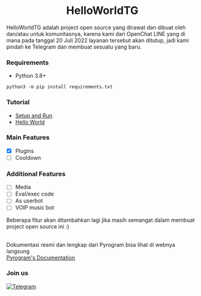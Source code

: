 <h1 align="center">HelloWorldTG</h1>
HelloWorldTG adalah project open source yang dirawat dan dibuat oleh dan/atau untuk komunitasnya, karena kami dari OpenChat LINE yang di mana pada tanggal 20 Juli 2022 layanan tersebut akan ditutup, jadi kami pindah ke Telegram dan membuat sesuatu yang baru.

### Requirements
- Python 3.8+

```
python3 -m pip install requirements.txt
```
### Tutorial
- [Setup and Run](docs/SETUP.md)
- [Hello World](docs/HELLO_WORLD.md)

### Main Features
- [x] Plugins
- [ ] Cooldown

### Additional Features
- [ ] Media
- [ ] Eval/exec code
- [ ] As userbot
- [ ] VOIP music bot

Beberapa fitur akan ditambahkan lagi jika masih semangat dalam membuat project open source ini :)

<br>
Dokumentasi resmi dan lengkap dari Pyrogram bisa lihat di webnya langsung
<br><a href="https://docs.pyrogram.org">Pyrogram's Documentation</a>

### Join us
<a href="https://t.me/Hello_World_OC" target="_blank">
        <img src="https://img.shields.io/badge/Telegram-3f5ed8.svg?&?style=social&logo=telegram&color=blue" alt="Telegram"/>
</a>